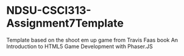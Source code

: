 # NDSU-CSCI313-Assignment7Template
Template based on the shoot em up game from Travis Faas book An Introduction to HTML5 Game Development with Phaser.JS

